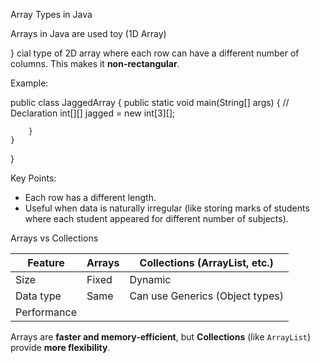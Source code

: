 
 Array Types in Java

Arrays in Java are used toy (1D Array)

    
}
cial type of 2D array where each row can have a different number of columns.
This makes it **non-rectangular**.

 Example:

public class JaggedArray {
    public static void main(String[] args) {
        // Declaration
        int[][] jagged = new int[3][];

    

        }
    }
}

 Key Points:

* Each row has a different length.
* Useful when data is naturally irregular (like storing marks of students where each student appeared for different number of subjects).

 Arrays vs Collections

| Feature     | Arrays                    | Collections (ArrayList, etc.)            |
| ----------- | ------------------------- | ---------------------------------------- |
| Size        | Fixed                     | Dynamic                                  |
| Data type   | Same                      | Can use Generics (Object types)          |
| Performance |
Arrays are **faster and memory-efficient**, but **Collections** (like `ArrayList`) provide **more flexibility**.

